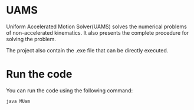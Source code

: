 # UAMS
Uniform Accelerated Motion Solver(UAMS) solves the numerical problems of non-accelerated kinematics. 
It also presents the complete procedure for solving the problem.

The project also contain the .exe file that can be directly executed. 


# Run the code
You can run the code using the following command:

```
java MUam
```

